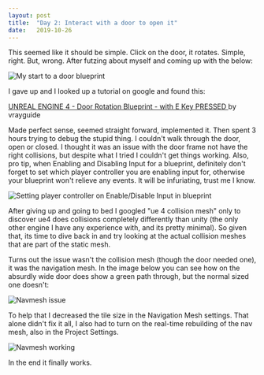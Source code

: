 ```yaml
---
layout: post
title:  "Day 2: Interact with a door to open it"
date:   2019-10-26
---
```


This seemed like it should be simple. Click on the door, it rotates. Simple, right. But, wrong. After futzing about myself and coming up with the below:

![My start to a door blueprint]({{site.baseurl}}/assets/image/day2/DoorBlueprintStart.png)

I gave up and I looked up a tutorial on google and found this:

[UNREAL ENGINE 4 - Door Rotation Blueprint - with E Key PRESSED
](https://www.youtube.com/watch?v=dvRmx8fCgSM) by vrayguide


Made perfect sense, seemed straight forward, implemented it. Then spent 3 hours trying to debug the stupid thing. I couldn't walk through the door, open or closed. I thought it was an issue with the door frame not have the right collisions, but despite what I tried I couldn't get things working. Also, pro tip, when Enabling and Disabling Input for a blueprint, definitely don't forget to set which player controller you are enabling input for, otherwise your blueprint won't relieve any events. It will be infuriating, trust me I know.

![Setting player controller on Enable/Disable Input in blueprint]({{site.baseurl}}/assets/image/day2/EnableDisableInputPlayerController.jpg)

After giving up and going to bed I googled "ue 4 collision mesh" only to discover ue4 does collisions completely differently than unity (the only other engine I have any experience with, and its pretty minimal). So given that, its time to dive back in and try looking at the actual collision meshes that are part of the static mesh.

Turns out the issue wasn't the collision mesh (though the door needed one), it was the navigation mesh. In the image below you can see how on the absurdly wide door does show a green path through, but the normal sized one doesn't:

![Navmesh issue]({{site.baseurl}}/assets/image/day2/NavmeshIssues.jpg)

To help that I decreased the tile size in the Navigation Mesh settings. That alone didn't fix it all, I also had to turn on the real-time rebuilding of the nav mesh, also in the Project Settings.

![Navmesh working]({{site.baseurl}}/assets/image/day2/WorkingNavMesh.jpg)

In the end it finally works.
